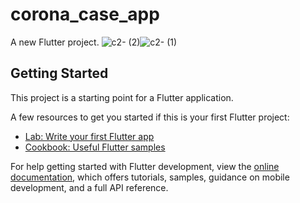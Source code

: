 # corona_case_app
A new Flutter project.
![c2- (2)](https://user-images.githubusercontent.com/115440899/217240712-361a3407-ed13-4498-ae22-9848794c61c6.png)![c2- (1)](https://user-images.githubusercontent.com/115440899/217240709-361f9ea1-37fd-44d3-8ead-b2ae02c153cd.png)
## Getting Started

This project is a starting point for a Flutter application.

A few resources to get you started if this is your first Flutter project:

- [Lab: Write your first Flutter app](https://docs.flutter.dev/get-started/codelab)
- [Cookbook: Useful Flutter samples](https://docs.flutter.dev/cookbook)

For help getting started with Flutter development, view the
[online documentation](https://docs.flutter.dev/), which offers tutorials,
samples, guidance on mobile development, and a full API reference.

